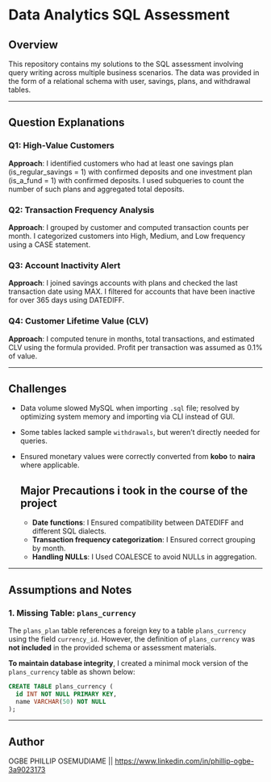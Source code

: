 # Data Analytics SQL Assessment

## Overview
This repository contains my solutions to the SQL assessment involving query writing across multiple business scenarios. The data was provided in the form of a relational schema with user, savings, plans, and withdrawal tables.

---

## Question Explanations

### Q1: High-Value Customers
**Approach**: I identified customers who had at least one savings plan (is_regular_savings = 1) with confirmed deposits and one investment plan (is_a_fund = 1) with confirmed deposits. I used subqueries to count the number of such plans and aggregated total deposits.

### Q2: Transaction Frequency Analysis
**Approach**: I grouped by customer and computed transaction counts per month. I categorized customers into High, Medium, and Low frequency using a CASE statement.

### Q3: Account Inactivity Alert
**Approach**: I joined savings accounts with plans and checked the last transaction date using MAX. I filtered for accounts that have been inactive for over 365 days using DATEDIFF.

### Q4: Customer Lifetime Value (CLV)
**Approach**: I computed tenure in months, total transactions, and estimated CLV using the formula provided. Profit per transaction was assumed as 0.1% of value.

---

## Challenges

- Data volume slowed MySQL when importing `.sql` file; resolved by optimizing system memory and importing via CLI instead of GUI.
- Some tables lacked sample `withdrawals`, but weren’t directly needed for queries.
- Ensured monetary values were correctly converted from **kobo** to **naira** where applicable.
  
    ## Major Precautions i took in the course of the project
     - **Date functions**: I Ensured compatibility between DATEDIFF and different SQL dialects.
     - **Transaction frequency categorization**: I Ensured correct grouping by month.
     - **Handling NULLs**: I Used COALESCE to avoid NULLs in aggregation.


---

## Assumptions and Notes

### 1. Missing Table: `plans_currency`

The `plans_plan` table references a foreign key to a table `plans_currency` using the field `currency_id`. However, the definition of `plans_currency` was **not included** in the provided schema or assessment materials.

**To maintain database integrity**, I created a minimal mock version of the `plans_currency` table as shown below:

```sql
CREATE TABLE plans_currency (
  id INT NOT NULL PRIMARY KEY,
  name VARCHAR(50) NOT NULL
);
```

---
## Author
OGBE PHILLIP OSEMUDIAME || https://www.linkedin.com/in/phillip-ogbe-3a9023173

